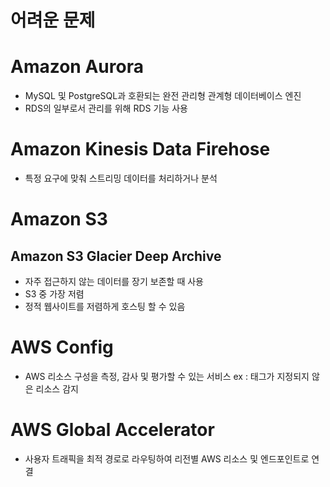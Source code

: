 

# 어려운 문제




# Amazon Aurora
  - MySQL 및 PostgreSQL과 호환되는 완전 관리형 관계형 데이터베이스 엔진
  - RDS의 일부로서 관리를 위해 RDS 기능 사용

# Amazon Kinesis Data Firehose
- 특정 요구에 맞춰 스트리밍 데이터를 처리하거나 분석

# Amazon S3
## Amazon S3 Glacier Deep Archive
  - 자주 접근하지 않는 데이터를 장기 보존할 때 사용
  - S3 중 가장 저렴
  - 정적 웹사이트를 저렴하게 호스팅 할 수 있음

# AWS Config
- AWS 리소스 구성을 측정, 감사 및 평가할 수 있는 서비스
  ex : 태그가 지정되지 않은 리소스 감지

# AWS Global Accelerator
- 사용자 트래픽을 최적 경로로 라우팅하여 리전별 AWS 리소스 및 엔드포인트로 연결